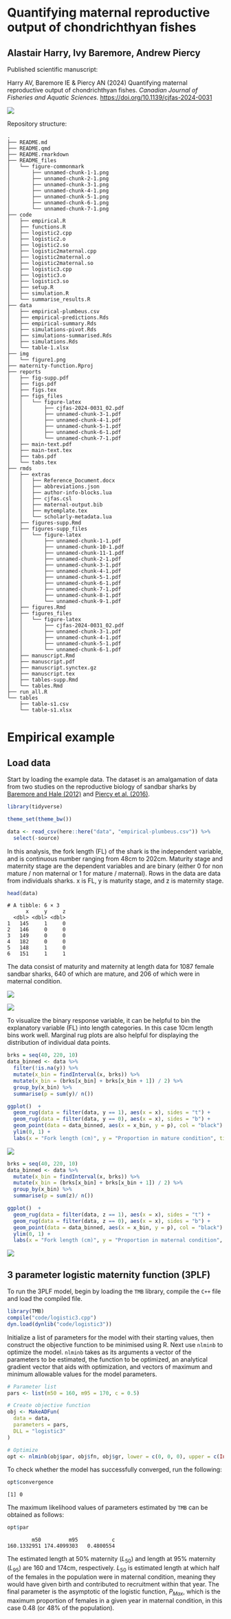 # Quantifying maternal reproductive output of chondrichthyan fishes


## Alastair Harry, Ivy Baremore, Andrew Piercy

Published scientific manuscript:

Harry AV, Baremore IE & Piercy AN (2024) Quantifying maternal
reproductive output of chondrichthyan fishes. *Canadian Journal of
Fisheries and Aquatic Sciences.*
<https://doi.org/10.1139/cjfas-2024-0031>

![](https://mc06.manuscriptcentral.com/societyimages/cjfas-pubs/scholarOne-CJFAS_en_US.png)

Repository structure:

    .
    ├── README.md
    ├── README.qmd
    ├── README.rmarkdown
    ├── README_files
    │   └── figure-commonmark
    │       ├── unnamed-chunk-1-1.png
    │       ├── unnamed-chunk-2-1.png
    │       ├── unnamed-chunk-3-1.png
    │       ├── unnamed-chunk-4-1.png
    │       ├── unnamed-chunk-5-1.png
    │       ├── unnamed-chunk-6-1.png
    │       └── unnamed-chunk-7-1.png
    ├── code
    │   ├── empirical.R
    │   ├── functions.R
    │   ├── logistic2.cpp
    │   ├── logistic2.o
    │   ├── logistic2.so
    │   ├── logistic2maternal.cpp
    │   ├── logistic2maternal.o
    │   ├── logistic2maternal.so
    │   ├── logistic3.cpp
    │   ├── logistic3.o
    │   ├── logistic3.so
    │   ├── setup.R
    │   ├── simulation.R
    │   └── summarise_results.R
    ├── data
    │   ├── empirical-plumbeus.csv
    │   ├── empirical-predictions.Rds
    │   ├── empirical-summary.Rds
    │   ├── simulations-pivot.Rds
    │   ├── simulations-summarised.Rds
    │   ├── simulations.Rds
    │   └── table-1.xlsx
    ├── img
    │   └── figure1.png
    ├── maternity-function.Rproj
    ├── reports
    │   ├── fig-supp.pdf
    │   ├── figs.pdf
    │   ├── figs.tex
    │   ├── figs_files
    │   │   └── figure-latex
    │   │       ├── cjfas-2024-0031_02.pdf
    │   │       ├── unnamed-chunk-3-1.pdf
    │   │       ├── unnamed-chunk-4-1.pdf
    │   │       ├── unnamed-chunk-5-1.pdf
    │   │       ├── unnamed-chunk-6-1.pdf
    │   │       └── unnamed-chunk-7-1.pdf
    │   ├── main-text.pdf
    │   ├── main-text.tex
    │   ├── tabs.pdf
    │   └── tabs.tex
    ├── rmds
    │   ├── extras
    │   │   ├── Reference_Document.docx
    │   │   ├── abbreviations.json
    │   │   ├── author-info-blocks.lua
    │   │   ├── cjfas.csl
    │   │   ├── maternal-output.bib
    │   │   ├── mytemplate.tex
    │   │   └── scholarly-metadata.lua
    │   ├── figures-supp.Rmd
    │   ├── figures-supp_files
    │   │   └── figure-latex
    │   │       ├── unnamed-chunk-1-1.pdf
    │   │       ├── unnamed-chunk-10-1.pdf
    │   │       ├── unnamed-chunk-11-1.pdf
    │   │       ├── unnamed-chunk-2-1.pdf
    │   │       ├── unnamed-chunk-3-1.pdf
    │   │       ├── unnamed-chunk-4-1.pdf
    │   │       ├── unnamed-chunk-5-1.pdf
    │   │       ├── unnamed-chunk-6-1.pdf
    │   │       ├── unnamed-chunk-7-1.pdf
    │   │       ├── unnamed-chunk-8-1.pdf
    │   │       └── unnamed-chunk-9-1.pdf
    │   ├── figures.Rmd
    │   ├── figures_files
    │   │   └── figure-latex
    │   │       ├── cjfas-2024-0031_02.pdf
    │   │       ├── unnamed-chunk-3-1.pdf
    │   │       ├── unnamed-chunk-4-1.pdf
    │   │       ├── unnamed-chunk-5-1.pdf
    │   │       └── unnamed-chunk-6-1.pdf
    │   ├── manuscript.Rmd
    │   ├── manuscript.pdf
    │   ├── manuscript.synctex.gz
    │   ├── manuscript.tex
    │   ├── tables-supp.Rmd
    │   └── tables.Rmd
    ├── run_all.R
    └── tables
        ├── table-s1.csv
        └── table-s1.xlsx

# Empirical example

## Load data

Start by loading the example data. The dataset is an amalgamation of
data from two studies on the reproductive biology of sandbar sharks by
[Baremore and Hale (2012)](https://doi.org/10.1080/19425120.2012.700904)
and [Piercy et al. (2016)](https://doi.org/10.1111/jfb.12945).

``` r
library(tidyverse)

theme_set(theme_bw())

data <- read_csv(here::here("data", "empirical-plumbeus.csv")) %>% 
  select(-source)
```

In this analysis, the fork length (FL) of the shark is the independent
variable, and is continuous number ranging from 48cm to 202cm. Maturity
stage and maternity stage are the dependent variables and are binary
(either 0 for non mature / non maternal or 1 for mature / maternal).
Rows in the data are data from individuals sharks. x is FL, y is
maturity stage, and z is maternity stage.

``` r
head(data)
```

    # A tibble: 6 × 3
          x     y     z
      <dbl> <dbl> <dbl>
    1   145     1     0
    2   146     0     0
    3   149     0     0
    4   182     0     0
    5   148     1     0
    6   151     1     1

The data consist of maturity and maternity at length data for 1087
female sandbar sharks, 640 of which are mature, and 206 of which were in
maternal condition.

![](README_files/figure-commonmark/unnamed-chunk-4-1.png)

![](README_files/figure-commonmark/unnamed-chunk-5-1.png)

To visualize the binary response variable, it can be helpful to bin the
explanatory variable (FL) into length categories. In this case 10cm
length bins work well. Marginal rug plots are also helpful for
displaying the distribution of individual data points.

``` r
brks = seq(40, 220, 10)
data_binned <- data %>%
  filter(!is.na(y)) %>% 
  mutate(x_bin = findInterval(x, brks)) %>% 
  mutate(x_bin = (brks[x_bin] + brks[x_bin + 1]) / 2) %>% 
  group_by(x_bin) %>%
  summarise(p = sum(y)/ n())

ggplot()  + 
  geom_rug(data = filter(data, y == 1), aes(x = x), sides = "t") +
  geom_rug(data = filter(data, y == 0), aes(x = x), sides = "b") +
  geom_point(data = data_binned, aes(x = x_bin, y = p), col = "black") + 
  ylim(0, 1) +
  labs(x = "Fork length (cm)", y = "Proportion in mature condition", title = "Length at maturity data for female sandbar sharks") 
```

![](README_files/figure-commonmark/unnamed-chunk-6-1.png)

``` r
brks = seq(40, 220, 10)
data_binned <- data %>%
  mutate(x_bin = findInterval(x, brks)) %>% 
  mutate(x_bin = (brks[x_bin] + brks[x_bin + 1]) / 2) %>% 
  group_by(x_bin) %>%
  summarise(p = sum(z)/ n())

ggplot()  + 
  geom_rug(data = filter(data, z == 1), aes(x = x), sides = "t") +
  geom_rug(data = filter(data, z == 0), aes(x = x), sides = "b") +
  geom_point(data = data_binned, aes(x = x_bin, y = p), col = "black") + 
  ylim(0, 1) +
  labs(x = "Fork length (cm)", y = "Proportion in maternal condition", title = "Length at maternity data for female sandbar sharks") 
```

![](README_files/figure-commonmark/unnamed-chunk-7-1.png)

## 3 parameter logistic maternity function (3PLF)

To run the 3PLF model, begin by loading the `TMB` library, compile the
`C++` file and load the compiled file.

``` r
library(TMB)
compile("code/logistic3.cpp")
dyn.load(dynlib("code/logistic3"))
```

Initialize a list of parameters for the model with their starting
values, then construct the objective function to be minimised using R.
Next use `nlminb` to optimize the model. `nlminb` takes as its arguments
a vector of the parameters to be estimated, the function to be
optimized, an analytical gradient vector that aids with optimization,
and vectors of maximum and minimum allowable values for the model
parameters.

``` r
# Parameter list
pars <- list(m50 = 160, m95 = 170, c = 0.5)

# Create objective function
obj <- MakeADFun(
  data = data,
  parameters = pars,
  DLL = "logistic3"
)

# Optimize
opt <- nlminb(obj$par, obj$fn, obj$gr, lower = c(0, 0, 0), upper = c(Inf, Inf, 1))
```

To check whether the model has successfully converged, run the
following:

``` r
opt$convergence
```

    [1] 0

The maximum likelihood values of parameters estimated by `TMB` can be
obtained as follows:

``` r
opt$par
```

            m50         m95           c 
    160.1332951 174.4099303   0.4800554 

The estimated length at 50% maternity ($L_{50}$) and length at 95%
maternity ($L_{95}$) are 160 and 174cm, respectively. $L_{50}$ is
estimated length at which half of the females in the population were in
maternal condition, meaning they would have given birth and contributed
to recruitment within that year. The final parameter is the asymptotic
of the logistic function, $P_{Max}$, which is the maximum proportion of
females in a given year in maternal condition, in this case 0.48 (or 48%
of the population).

